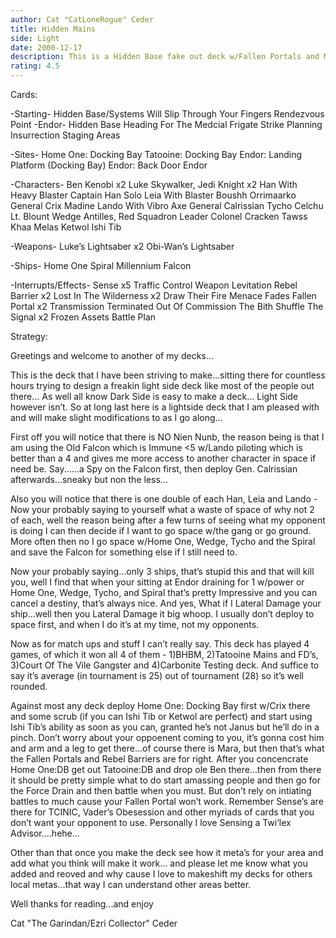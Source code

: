 ```yaml
---
author: Cat "CatLoneRogue" Ceder
title: Hidden Mains
side: Light
date: 2000-12-17
description: This is a Hidden Base fake out deck w/Fallen Portals and Mains for Force Drain and a little more...
rating: 4.5
---
```

Cards: 

-Starting-
Hidden Base/Systems Will Slip Through Your Fingers
Rendezvous Point
-Endor- Hidden Base
Heading For The Medcial Frigate
Strike Planning
Insurrection
Staging Areas

-Sites-
Home One: Docking Bay
Tatooine: Docking Bay
Endor: Landing Platform (Docking Bay)
Endor: Back Door
Endor

-Characters-
Ben Kenobi x2
Luke Skywalker, Jedi Knight x2
Han With Heavy Blaster
Captain Han Solo
Leia With Blaster
Boushh
Orrimaarko
General Crix Madine
Lando With Vibro Axe
General Calrissian
Tycho Celchu
Lt. Blount
Wedge Antilles, Red Squadron Leader
Colonel Cracken
Tawss Khaa
Melas
Ketwol
Ishi Tib

-Weapons-
Luke’s Lightsaber x2
Obi-Wan’s Lightsaber

-Ships-
Home One
Spiral
Millennium Falcon

-Interrupts/Effects-
Sense x5
Traffic Control
Weapon Levitation
Rebel Barrier x2
Lost In The Wilderness x2
Draw Their Fire
Menace Fades
Fallen Portal x2
Transmission Terminated
Out Of Commission
The Bith Shuffle
The Signal x2
Frozen Assets
Battle Plan


Strategy: 

Greetings and welcome to another of my decks...

This is the deck that I have been striving to make...sitting there for countless hours trying to design a freakin light side deck like most of the people out there... As well all know Dark Side is easy to make a deck... Light Side however isn’t. So at long last here is a lightside deck that I am pleased with and will make slight modifications to as I go along...

First off you will notice that there is NO Nien Nunb, the reason being is that I am using the Old Falcon which is Immune <5 w/Lando piloting which is better than a 4 and gives me more access to another character in space if need be. Say......a Spy on the Falcon first, then deploy Gen. Calrissian afterwards...sneaky but non the less...

Also you will notice that there is one double of each Han, Leia and Lando - Now your probably saying to yourself what a waste of space of why not 2 of each, well the reason being after a few turns of seeing what my opponent is doing I can then decide if I want to go space w/the gang or go ground. More often then no I go space w/Home One, Wedge, Tycho and the Spiral and save the Falcon for something else if I still need to.

Now your probably saying...only 3 ships, that’s stupid this and that will kill you, well I find that when your sitting at Endor draining for 1 w/power or Home One, Wedge, Tycho, and Spiral that’s pretty Impressive and you can cancel a destiny, that’s always nice. And yes, What if I Lateral Damage your ship...well then you Lateral Damage it big whoop. I usually don’t deploy to space first, and when I do it’s at my time, not my opponents.

Now as for match ups and stuff I can’t really say. This deck has played 4 games, of which it won all 4 of them - 1)BHBM, 2)Tatooine Mains and FD’s, 3)Court Of The Vile Gangster and 4)Carbonite Testing deck. And suffice to say it’s average (in tournament is 25) out of tournament (28) so it’s well rounded.

Against most any deck deploy Home One: Docking Bay first w/Crix there and some scrub (if you can Ishi Tib or Ketwol are perfect) and start using Ishi Tib’s ability as soon as you can, granted he’s not Janus but he’ll do in a pinch. Don’t worry about your oppoenent coming to you, it’s gonna cost him and arm and a leg to get there...of course there is Mara, but then that’s what the Fallen Portals and Rebel Barriers are for right. After you concencrate Home One:DB get out Tatooine:DB and drop ole Ben there...then from there it should be pretty simple what to do start amassing people and then go for the Force Drain and then battle when you must. But don’t rely on intiating battles to much cause your Fallen Portal won’t work. Remember Sense’s are there for TCINIC, Vader’s Obesession and other myriads of cards that you don’t want your opponent to use. Personally I love Sensing a Twi’lex Advisor....hehe...

Other than that once you make the deck see how it meta’s for your area and add what you think will make it work... and please let me know what you added and reoved and why cause I love to makeshift my decks for others local metas...that way I can understand other areas better.

Well thanks for reading...and enjoy

Cat "The Garindan/Ezri Collector" Ceder 